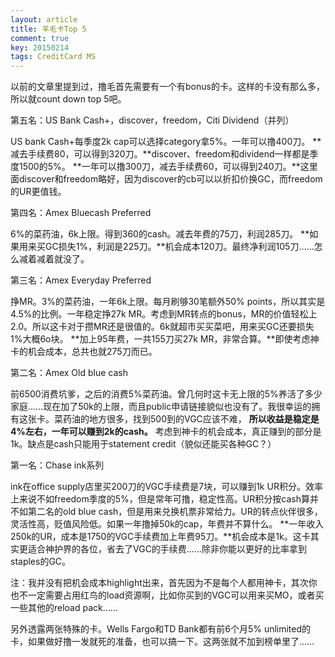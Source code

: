 ```yaml
---
layout: article
title: 羊毛卡Top 5
comment: true
key: 20150214
tags: CreditCard MS
---
```


以前的文章里提到过，撸毛首先需要有一个有bonus的卡。这样的卡没有那么多，所以就count down top 5吧。

第五名：US Bank Cash+，discover，freedom，Citi Dividend（并列）

US bank Cash+每季度2k cap可以选择category拿5%。一年可以撸400刀。
**减去手续费80，可以得到320刀。**discover、freedom和dividend一样都是季度1500的5%。
**一年可以撸300刀，减去手续费60，可以得到240刀。**这里面discover和freedom略好，因为discover的cb可以以折扣价换GC，而freedom的UR更值钱。

第四名：Amex Bluecash Preferred

6%的菜药油，6k上限。得到360的cash。减去年费的75刀，利润285刀。
**如果用来买GC损失1%，利润是225刀。**机会成本120刀。最终净利润105刀……怎么减着减着就没了。

第三名：Amex Everyday Preferred

挣MR。3%的菜药油，一年6k上限。每月刷够30笔额外50% points，所以其实是4.5%的比例。一年稳定挣27k MR。考虑到MR转点的bonus，MR的价值轻松上2.0。所以这卡对于攒MR还是很值的。6k就超市买买菜吧，用来买GC还要损失1%大概6o块。
**加上95年费，一共155刀买27k MR，非常合算。**即使考虑神卡的机会成本，总共也就275刀而已。

第二名：Amex Old blue cash

前6500消费坑爹，之后的消费5%菜药油。曾几何时这卡无上限的5%养活了多少家庭……现在加了50k的上限，而且public申请链接貌似也没有了。我很幸运的拥有这张卡。菜药油的地方很多，找到500到的VGC应该不难，
**所以收益是稳定是4%左右，一年可以赚到2k的cash。**
考虑到神卡的机会成本，真正赚到的部分是1k。缺点是cash只能用于statement credit（貌似还能买各种GC？）

第一名：Chase ink系列

ink在office supply店里买200刀的VGC手续费是7块，可以赚到1k UR积分。效率上来说不如freedom季度的5%，但是常年可撸，稳定性高。UR积分按cash算并不如第二名的old blue cash，但是用来兑换机票非常给力。UR的转点伙伴很多，灵活性高，贬值风险低。如果一年撸掉50k的cap，年费并不算什么。
**一年收入250k的UR，成本是1750的VGC手续费加上年费95刀。**机会成本是1k。这卡其实更适合神护界的各位，省去了VGC的手续费……除非你能以更好的比率拿到staples的GC。

注：我并没有把机会成本highlight出来，首先因为不是每个人都用神卡，其次你也不一定需要占用红鸟的load资源啊，比如你买到的VGC可以用来买MO，或者买一些其他的reload pack……

另外透露两张特殊的卡。Wells Fargo和TD Bank都有前6个月5% unlimited的卡，如果做好撸一发就死的准备，也可以搞一下。这两张就不加到榜单里了……
